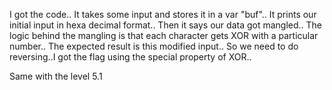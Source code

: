 I got the code.. It takes some input and stores it in a var "buf".. It prints our initial input in hexa decimal format.. Then it says our data got mangled.. The logic behind the mangling is that each character gets XOR with a particular number.. The expected result is this modified input.. So we need to do reversing..I got the flag using the special property of XOR..

Same with the level 5.1
